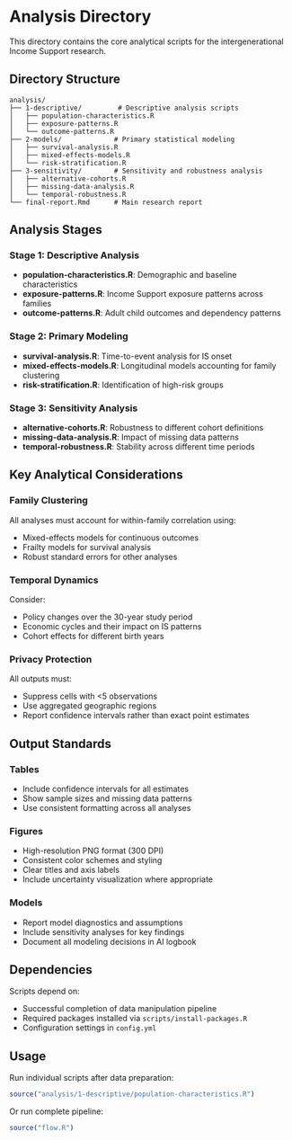 # Analysis Directory

This directory contains the core analytical scripts for the intergenerational Income Support research.

## Directory Structure

```
analysis/
├── 1-descriptive/         # Descriptive analysis scripts
│   ├── population-characteristics.R
│   ├── exposure-patterns.R
│   └── outcome-patterns.R
├── 2-models/             # Primary statistical modeling
│   ├── survival-analysis.R
│   ├── mixed-effects-models.R
│   └── risk-stratification.R
├── 3-sensitivity/        # Sensitivity and robustness analysis
│   ├── alternative-cohorts.R
│   ├── missing-data-analysis.R
│   └── temporal-robustness.R
└── final-report.Rmd      # Main research report
```

## Analysis Stages

### Stage 1: Descriptive Analysis
- **population-characteristics.R**: Demographic and baseline characteristics
- **exposure-patterns.R**: Income Support exposure patterns across families
- **outcome-patterns.R**: Adult child outcomes and dependency patterns

### Stage 2: Primary Modeling
- **survival-analysis.R**: Time-to-event analysis for IS onset
- **mixed-effects-models.R**: Longitudinal models accounting for family clustering
- **risk-stratification.R**: Identification of high-risk groups

### Stage 3: Sensitivity Analysis
- **alternative-cohorts.R**: Robustness to different cohort definitions
- **missing-data-analysis.R**: Impact of missing data patterns
- **temporal-robustness.R**: Stability across different time periods

## Key Analytical Considerations

### Family Clustering
All analyses must account for within-family correlation using:
- Mixed-effects models for continuous outcomes
- Frailty models for survival analysis
- Robust standard errors for other analyses

### Temporal Dynamics
Consider:
- Policy changes over the 30-year study period
- Economic cycles and their impact on IS patterns
- Cohort effects for different birth years

### Privacy Protection
All outputs must:
- Suppress cells with <5 observations
- Use aggregated geographic regions
- Report confidence intervals rather than exact point estimates

## Output Standards

### Tables
- Include confidence intervals for all estimates
- Show sample sizes and missing data patterns
- Use consistent formatting across all analyses

### Figures
- High-resolution PNG format (300 DPI)
- Consistent color schemes and styling
- Clear titles and axis labels
- Include uncertainty visualization where appropriate

### Models
- Report model diagnostics and assumptions
- Include sensitivity analyses for key findings
- Document all modeling decisions in AI logbook

## Dependencies

Scripts depend on:
- Successful completion of data manipulation pipeline
- Required packages installed via `scripts/install-packages.R`
- Configuration settings in `config.yml`

## Usage

Run individual scripts after data preparation:
```r
source("analysis/1-descriptive/population-characteristics.R")
```

Or run complete pipeline:
```r
source("flow.R")
```